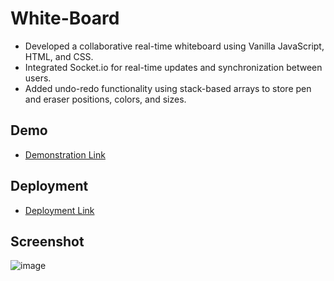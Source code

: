 # White-Board

- Developed a collaborative real-time whiteboard using Vanilla JavaScript, HTML, and CSS.
- Integrated Socket.io for real-time updates and synchronization between users.
- Added undo-redo functionality using stack-based arrays to store pen and eraser positions, colors, and sizes.


## Demo

 - [Demonstration Link](https://drive.google.com/file/d/1Uv96RlrRQpZptJq1Sb-qhAcF2Vjqo2US/view?usp=sharing)

 ## Deployment

 - [Deployment Link](https://white-board-flame.vercel.app/)

## Screenshot

![image](https://github.com/user-attachments/assets/f92f6fe8-8774-4a20-a7e5-d069e22db686)

